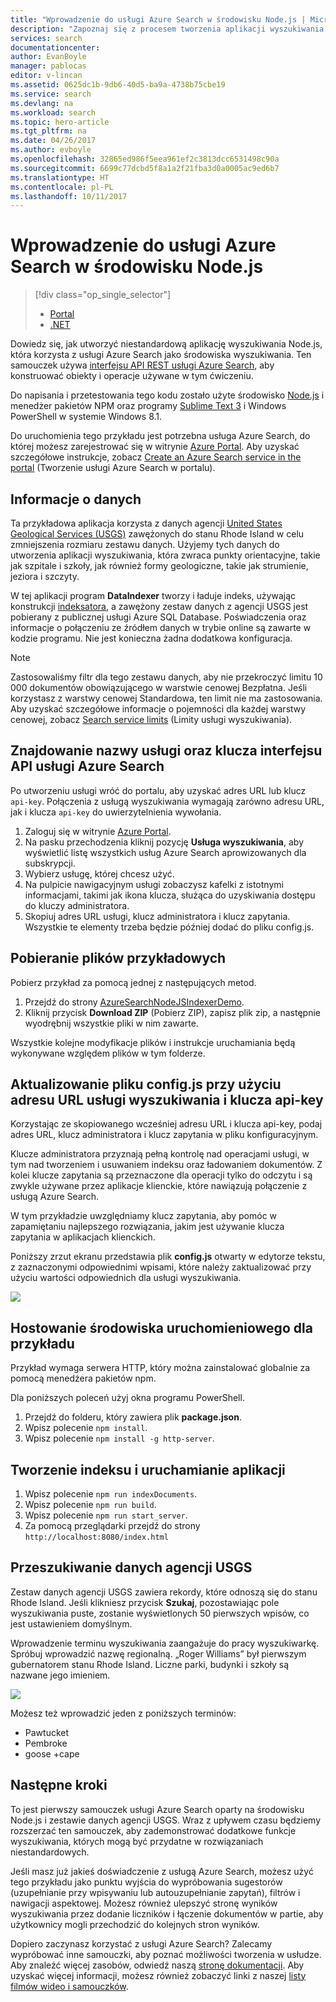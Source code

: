 ```yaml
---
title: "Wprowadzenie do usługi Azure Search w środowisku Node.js | Microsoft Docs"
description: "Zapoznaj się z procesem tworzenia aplikacji wyszukiwania w hostowanej usłudze wyszukiwania w chmurze na platformie Azure przy użyciu języka programowania Node.js."
services: search
documentationcenter: 
author: EvanBoyle
manager: pablocas
editor: v-lincan
ms.assetid: 0625dc1b-9db6-40d5-ba9a-4738b75cbe19
ms.service: search
ms.devlang: na
ms.workload: search
ms.topic: hero-article
ms.tgt_pltfrm: na
ms.date: 04/26/2017
ms.author: evboyle
ms.openlocfilehash: 32865ed986f5eea961ef2c3813dcc6531498c90a
ms.sourcegitcommit: 6699c77dcbd5f8a1a2f21fba3d0a0005ac9ed6b7
ms.translationtype: HT
ms.contentlocale: pl-PL
ms.lasthandoff: 10/11/2017
---
```

# <a name="get-started-with-azure-search-in-nodejs"></a>Wprowadzenie do usługi Azure Search w środowisku Node.js
> [!div class="op_single_selector"]
> * [Portal](search-get-started-portal.md)
> * [.NET](search-howto-dotnet-sdk.md)
> 
> 

Dowiedz się, jak utworzyć niestandardową aplikację wyszukiwania Node.js, która korzysta z usługi Azure Search jako środowiska wyszukiwania. Ten samouczek używa [interfejsu API REST usługi Azure Search](https://msdn.microsoft.com/library/dn798935.aspx), aby konstruować obiekty i operacje używane w tym ćwiczeniu.

Do napisania i przetestowania tego kodu zostało użyte środowisko [Node.js](https://Nodejs.org) i menedżer pakietów NPM oraz programy [Sublime Text 3](http://www.sublimetext.com/3) i Windows PowerShell w systemie Windows 8.1.

Do uruchomienia tego przykładu jest potrzebna usługa Azure Search, do której możesz zarejestrować się w witrynie [Azure Portal](https://portal.azure.com). Aby uzyskać szczegółowe instrukcje, zobacz [Create an Azure Search service in the portal](search-create-service-portal.md) (Tworzenie usługi Azure Search w portalu).

## <a name="about-the-data"></a>Informacje o danych
Ta przykładowa aplikacja korzysta z danych agencji [United States Geological Services (USGS)](http://geonames.usgs.gov/domestic/download_data.htm) zawężonych do stanu Rhode Island w celu zmniejszenia rozmiaru zestawu danych. Użyjemy tych danych do utworzenia aplikacji wyszukiwania, która zwraca punkty orientacyjne, takie jak szpitale i szkoły, jak również formy geologiczne, takie jak strumienie, jeziora i szczyty.

W tej aplikacji program **DataIndexer** tworzy i ładuje indeks, używając konstrukcji [indeksatora](https://msdn.microsoft.com/library/azure/dn798918.aspx), a zawężony zestaw danych z agencji USGS jest pobierany z publicznej usługi Azure SQL Database. Poświadczenia oraz informacje o połączeniu ze źródłem danych w trybie online są zawarte w kodzie programu. Nie jest konieczna żadna dodatkowa konfiguracja.

> [!NOTE]
> Zastosowaliśmy filtr dla tego zestawu danych, aby nie przekroczyć limitu 10 000 dokumentów obowiązującego w warstwie cenowej Bezpłatna. Jeśli korzystasz z warstwy cenowej Standardowa, ten limit nie ma zastosowania. Aby uzyskać szczegółowe informacje o pojemności dla każdej warstwy cenowej, zobacz [Search service limits](search-limits-quotas-capacity.md) (Limity usługi wyszukiwania).
> 
> 

<a id="sub-2"></a>

## <a name="find-the-service-name-and-api-key-of-your-azure-search-service"></a>Znajdowanie nazwy usługi oraz klucza interfejsu API usługi Azure Search
Po utworzeniu usługi wróć do portalu, aby uzyskać adres URL lub klucz `api-key`. Połączenia z usługą wyszukiwania wymagają zarówno adresu URL, jak i klucza `api-key` do uwierzytelnienia wywołania.

1. Zaloguj się w witrynie [Azure Portal](https://portal.azure.com).
2. Na pasku przechodzenia kliknij pozycję **Usługa wyszukiwania**, aby wyświetlić listę wszystkich usług Azure Search aprowizowanych dla subskrypcji.
3. Wybierz usługę, której chcesz użyć.
4. Na pulpicie nawigacyjnym usługi zobaczysz kafelki z istotnymi informacjami, takimi jak ikona klucza, służąca do uzyskiwania dostępu do kluczy administratora.
5. Skopiuj adres URL usługi, klucz administratora i klucz zapytania. Wszystkie te elementy trzeba będzie później dodać do pliku config.js.

## <a name="download-the-sample-files"></a>Pobieranie plików przykładowych
Pobierz przykład za pomocą jednej z następujących metod.

1. Przejdź do strony [AzureSearchNodeJSIndexerDemo](https://github.com/AzureSearch/AzureSearchNodejsIndexerDemo).
2. Kliknij przycisk **Download ZIP** (Pobierz ZIP), zapisz plik zip, a następnie wyodrębnij wszystkie pliki w nim zawarte.

Wszystkie kolejne modyfikacje plików i instrukcje uruchamiania będą wykonywane względem plików w tym folderze.

## <a name="update-the-configjs-with-your-search-service-url-and-api-key"></a>Aktualizowanie pliku config.js przy użyciu adresu URL usługi wyszukiwania i klucza api-key
Korzystając ze skopiowanego wcześniej adresu URL i klucza api-key, podaj adres URL, klucz administratora i klucz zapytania w pliku konfiguracyjnym.

Klucze administratora przyznają pełną kontrolę nad operacjami usługi, w tym nad tworzeniem i usuwaniem indeksu oraz ładowaniem dokumentów. Z kolei klucze zapytania są przeznaczone dla operacji tylko do odczytu i są zwykle używane przez aplikacje klienckie, które nawiązują połączenie z usługą Azure Search.

W tym przykładzie uwzględniamy klucz zapytania, aby pomóc w zapamiętaniu najlepszego rozwiązania, jakim jest używanie klucza zapytania w aplikacjach klienckich.

Poniższy zrzut ekranu przedstawia plik **config.js** otwarty w edytorze tekstu, z zaznaczonymi odpowiednimi wpisami, które należy zaktualizować przy użyciu wartości odpowiednich dla usługi wyszukiwania.

![][5]

## <a name="host-a-runtime-environment-for-the-sample"></a>Hostowanie środowiska uruchomieniowego dla przykładu
Przykład wymaga serwera HTTP, który można zainstalować globalnie za pomocą menedżera pakietów npm.

Dla poniższych poleceń użyj okna programu PowerShell.

1. Przejdź do folderu, który zawiera plik **package.json**.
2. Wpisz polecenie `npm install`.
3. Wpisz polecenie `npm install -g http-server`.

## <a name="build-the-index-and-run-the-application"></a>Tworzenie indeksu i uruchamianie aplikacji
1. Wpisz polecenie `npm run indexDocuments`.
2. Wpisz polecenie `npm run build`.
3. Wpisz polecenie `npm run start_server`.
4. Za pomocą przeglądarki przejdź do strony `http://localhost:8080/index.html`

## <a name="search-on-usgs-data"></a>Przeszukiwanie danych agencji USGS
Zestaw danych agencji USGS zawiera rekordy, które odnoszą się do stanu Rhode Island. Jeśli klikniesz przycisk **Szukaj**, pozostawiając pole wyszukiwania puste, zostanie wyświetlonych 50 pierwszych wpisów, co jest ustawieniem domyślnym.

Wprowadzenie terminu wyszukiwania zaangażuje do pracy wyszukiwarkę. Spróbuj wprowadzić nazwę regionalną. „Roger Williams” był pierwszym gubernatorem stanu Rhode Island. Liczne parki, budynki i szkoły są nazwane jego imieniem.

![][9]

Możesz też wprowadzić jeden z poniższych terminów:

* Pawtucket
* Pembroke
* goose +cape

## <a name="next-steps"></a>Następne kroki
To jest pierwszy samouczek usługi Azure Search oparty na środowisku Node.js i zestawie danych agencji USGS. Wraz z upływem czasu będziemy rozszerzać ten samouczek, aby zademonstrować dodatkowe funkcje wyszukiwania, których mogą być przydatne w rozwiązaniach niestandardowych.

Jeśli masz już jakieś doświadczenie z usługą Azure Search, możesz użyć tego przykładu jako punktu wyjścia do wypróbowania sugestorów (uzupełnianie przy wpisywaniu lub autouzupełnianie zapytań), filtrów i nawigacji aspektowej. Możesz również ulepszyć stronę wyników wyszukiwania przez dodanie liczników i łączenie dokumentów w partie, aby użytkownicy mogli przechodzić do kolejnych stron wyników.

Dopiero zaczynasz korzystać z usługi Azure Search? Zalecamy wypróbować inne samouczki, aby poznać możliwości tworzenia w usłudze. Aby znaleźć więcej zasobów, odwiedź naszą [stronę dokumentacji](https://azure.microsoft.com/documentation/services/search/). Aby uzyskać więcej informacji, możesz również zobaczyć linki z naszej [listy filmów wideo i samouczków](search-video-demo-tutorial-list.md).

<!--Image references-->
[1]: ./media/search-get-started-Nodejs/create-search-portal-1.PNG
[2]: ./media/search-get-started-Nodejs/create-search-portal-2.PNG
[3]: ./media/search-get-started-Nodejs/create-search-portal-3.PNG
[5]: ./media/search-get-started-Nodejs/AzSearch-Nodejs-configjs.png
[9]: ./media/search-get-started-Nodejs/rogerwilliamsschool.png
